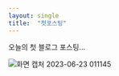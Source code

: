```yaml
---
layout: single
title:  "첫포스팅"
---
```


오늘의 첫 블로그 포스팅...

<img src="F:\mycoding\github-blog\kgeonhoe.github.io\images\2023-06-21-first\화면 캡처 2023-06-23 011145.png" alt="화면 캡처 2023-06-23 011145"  />
